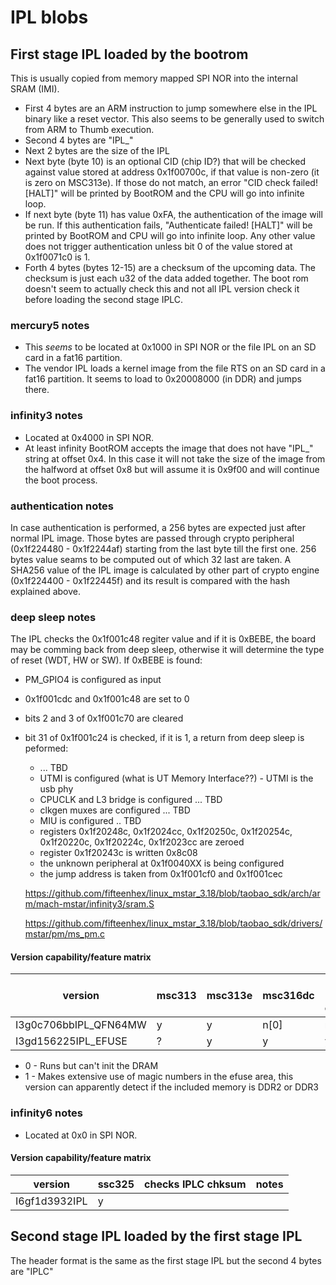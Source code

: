 # IPL blobs

## First stage IPL loaded by the bootrom

This is usually copied from memory mapped SPI NOR into the internal SRAM (IMI).

- First 4 bytes are an ARM instruction to jump somewhere else in the IPL binary like a reset vector.
   This also seems to be generally used to switch from ARM to Thumb execution.
- Second 4 bytes are "IPL_"
- Next 2 bytes are the size of the IPL
- Next byte (byte 10) is an optional CID (chip ID?) that will be checked against value stored at address 0x1f00700c, if that value is non-zero (it is zero on MSC313e). If those do not match, an error "CID check failed! [HALT]" will be printed by BootROM and the CPU will go into infinite loop.
- If next byte (byte 11) has value 0xFA, the authentication of the image will be run. If this authentication fails, "Authenticate failed! [HALT]" will be printed by BootROM and CPU will go into infinite loop. Any other value does not trigger authentication unless bit 0 of the value stored at 0x1f0071c0 is 1.
- Forth 4 bytes (bytes 12-15) are a checksum of the upcoming data. The checksum is just each u32 of the data added together. The boot rom doesn't seem to actually check this and not all IPL version check it before loading the second stage IPLC.

### mercury5 notes

- This *seems* to be located at 0x1000 in SPI NOR or the file IPL on an SD card in a fat16 partition.
- The vendor IPL loads a kernel image from the file RTS on an SD card in a fat16 partition. It seems to load to 0x20008000 (in DDR) and jumps there.

### infinity3 notes

- Located at 0x4000 in SPI NOR.
- At least infinity BootROM accepts the image that does not have "IPL_" string at offset 0x4. In this case it will not take the size of the image from the halfword at offset 0x8 but will assume it is 0x9f00 and will continue the boot process.

### authentication notes

In case authentication is performed, a 256 bytes are expected just after normal IPL image. Those bytes are passed through crypto peripheral (0x1f224480 - 0x1f2244af) starting from the last byte till the first one. 256 bytes value seams to be computed out of which 32 last are taken.
A SHA256 value of the IPL image is calculated by other part of crypto engine (0x1f224400 - 0x1f22445f) and its result is compared with the hash explained above.

### deep sleep notes

The IPL checks the 0x1f001c48 regiter value and if it is 0xBEBE, the board may be comming back from deep sleep, otherwise it will determine the type of reset (WDT, HW or SW). If 0xBEBE is found:
* PM_GPIO4 is configured as input
* 0x1f001cdc and 0x1f001c48 are set to 0
* bits 2 and 3 of 0x1f001c70 are cleared
* bit 31 of 0x1f001c24 is checked, if it is 1, a return from deep sleep is peformed:
  * ... TBD
  * UTMI is configured (what is UT Memory Interface??) - UTMI is the usb phy
  * CPUCLK and L3 bridge is configured ... TBD
  * clkgen muxes are configured ... TBD
  * MIU is configured .. TBD
  * registers 0x1f20248c, 0x1f2024cc, 0x1f20250c, 0x1f20254c, 0x1f20220c, 0x1f20224c, 0x1f2023cc are zeroed
  * register 0x1f20243c is written 0x8c08
  * the unknown peripheral at 0x1f0040XX is being configured
  * the jump address is taken from 0x1f001cf0 and 0x1f001cec
  
  https://github.com/fifteenhex/linux_mstar_3.18/blob/taobao_sdk/arch/arm/mach-mstar/infinity3/sram.S
  
  https://github.com/fifteenhex/linux_mstar_3.18/blob/taobao_sdk/drivers/mstar/pm/ms_pm.c

#### Version capability/feature matrix

| version               | msc313 | msc313e | msc316dc | checks IPLC chksum | notes |
|-----------------------|--------|---------|----------|--------------------|-------|
| I3g0c706bbIPL_QFN64MW | y      | y       | n[0]     | n                  |       |
| I3gd156225IPL_EFUSE   | ?      | y       | y        | y                  |[1]    |

- 0 - Runs but can't init the DRAM
- 1 - Makes extensive use of magic numbers in the efuse area, this version can apparently
      detect if the included memory is DDR2 or DDR3

### infinity6 notes

- Located at 0x0 in SPI NOR.

#### Version capability/feature matrix

| version               | ssc325 | checks IPLC chksum | notes |
|-----------------------|--------|--------------------|-------|
| I6gf1d3932IPL         | y      |                    |       |

## Second stage IPL loaded by the first stage IPL

The header format is the same as the first stage IPL but the second 4 bytes are "IPLC"




